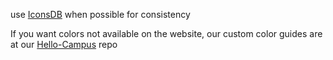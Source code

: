 use [IconsDB](https://iconsdb.com) when possible for consistency

If you want colors not available on the website, our custom color guides are at our [Hello-Campus](https://github.com/calvin-cs262-fall2021-teamH/Hello-Campus/blob/master/ColorTheme.md) repo

